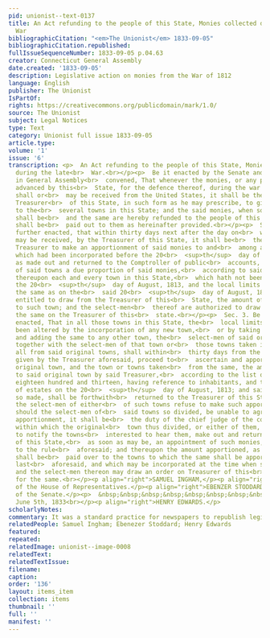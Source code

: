 ```yaml
---
pid: unionist--text-0137
title: An Act refunding to the people of this State, Monies collected during the late
  War
bibliographicCitation: "<em>The Unionist</em> 1833-09-05"
bibliographicCitation.republished: 
fullIssueSequenceNumber: 1833-09-05 p.04.63
creator: Connecticut General Assembly
date.created: '1833-09-05'
description: Legislative action on monies from the War of 1812
language: English
publisher: The Unionist
IsPartOf: 
rights: https://creativecommons.org/publicdomain/mark/1.0/
source: The Unionist
subject: Legal Notices
type: Text
category: Unionist full issue 1833-09-05
article.type: 
volume: '1'
issue: '6'
transcription: <p>  An Act refunding to the people of this State, Monies collected
  during the late<br>  War.<br></p><p>  Be it enacted by the Senate and House of Representatives,
  in General Assembly<br>  convened, That whenever the monies, or any part thereof,
  advanced by this<br>  State, for the defence thereof, during the war with Great-Britain,
  shall or<br>  may be received from the United States, it shall be the duty of the
  Treasurer<br>  of this State, in such form as he may prescribe, to give notice thereof
  to the<br>  several towns in this State; and the said monies, when so received,
  shall be<br>  and the same are hereby refunded to the people of this State, and
  shall be<br>  paid out to them as hereinafter provided.<br></p><p>  Sec. 2. Be it
  further enacted, that within thirty days next after the day on<br>  which said monies
  may be received, by the Treasurer of this State, it shall be<br>  the duty of said
  Treasurer to make an apportionment of said monies to and<br>  among all the towns
  which had been incorporated before the 20<br>  <sup>th</sup>  day of August, 1813,
  as made out and returned to the Comptroller of public<br>  accounts, giving to each
  of said towns a due proportion of said monies,<br>  according to said lists; and
  thereupon each and every town in this State,<br>  which hath not been divided since
  the 20<br>  <sup>th</sup>  day of August, 1813, and the local limits of which remain
  the same as on the<br>  said 20<br>  <sup>th</sup>  day of August, 1813, shall be
  entitled to draw from the Treasurer of this<br>  State, the amount of monies apportioned
  to such town; and the select-men<br>  thereof are authorized to draw an order for
  the same on the Treasurer of this<br>  state.<br></p><p>  Sec. 3. Be it further
  enacted, That in all those towns in this State, the<br>  local limits of which have
  been altered by the incorporation of any new town,<br>  or by taking from any town
  and adding the same to any other town, the<br>  select-men of said original town,
  together with the select-men of that town or<br>  those towns taken in part of in
  all from said original towns, shall within<br>  thirty days from the notice to be
  given by the Treasurer aforesaid, proceed to<br>  ascertain and apportion to such
  original town, and the town or towns taken<br>  from the same, the amount apportioned
  to said original town by said Treasurer,<br>  according to the list of August 20<br>  <sup>th</sup>  ,
  eighteen hundred and thirteen, having reference to inhabitants, and the<br>  location
  of estates on the 20<br>  <sup>th</sup>  day of August, 1813; and said apportionment,
  so made, shall be forthwith<br>  returned to the Treasurer of this State. And should
  the select-men of either<br>  of such towns refuse to make such apportionment, or
  should the select-men of<br>  said towns so divided, be unable to agree on such
  apportionment, it shall be<br>  the duty of the chief judge of the county court,
  within which the original<br>  town thus divided, or either of them, may be situated,
  to notify the towns<br>  interested to hear them, make out and return to the Treasurer
  of this State,<br>  as soon as may be, an appointment of such monies, according
  to the rule<br>  aforesaid; and thereupon the amount apportioned, as last aforesaid,
  shall be<br>  paid over to the towns to which the same shall be apportioned, as
  last<br>  aforesaid, and which may be incorporated at the time when such may be<br>  received;
  and the select-men thereon may draw an order on Treasurer of this<br>  State&nbsp;
  for the same.<br></p><p align="right">SAMUEL INGHAM,</p><p align="right">Speaker
  of the House of Representatives.</p><p align="right">EBENZER STODDARD,</p><p align="right">President
  of the Senate.</p><p>  &nbsp;&nbsp;&nbsp;&nbsp;&nbsp;&nbsp;&nbsp;&nbsp;&nbsp;&nbsp;&nbsp;&nbsp;&nbsp;&nbsp;&nbsp;&nbsp;&nbsp;&nbsp;&nbsp;&nbsp;&nbsp;&nbsp;&nbsp;&nbsp;&nbsp;&nbsp;&nbsp;&nbsp;&nbsp;&nbsp;&nbsp;&nbsp;&nbsp;&nbsp;&nbsp;&nbsp;&nbsp;&nbsp;&nbsp;&nbsp;&nbsp;&nbsp;&nbsp;&nbsp;&nbsp;&nbsp;&nbsp;&nbsp;&nbsp;&nbsp;&nbsp;&nbsp;&nbsp;&nbsp;&nbsp;&nbsp;&nbsp;&nbsp;&nbsp;&nbsp;&nbsp;&nbsp;&nbsp;&nbsp;&nbsp;&nbsp;&nbsp;&nbsp;&nbsp;&nbsp;&nbsp;&nbsp;&nbsp;&nbsp;&nbsp;&nbsp;&nbsp;&nbsp;&nbsp;&nbsp;&nbsp;&nbsp;&nbsp;<br>  Approved,
  June 5th, 1833<br></p><p align="right">HENRY EDWARDS.</p>
scholarlyNotes: 
commentary: It was a standard practice for newspapers to republish legislative acts
relatedPeople: Samuel Ingham; Ebenezer Stoddard; Henry Edwards
featured: 
repeated: 
relatedImage: unionist--image-0008
relatedText: 
relatedTextIssue: 
filename: 
caption: 
order: '136'
layout: items_item
collection: items
thumbnail: ''
full: ''
manifest: ''
---
```

